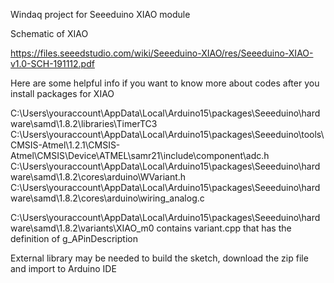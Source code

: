 Windaq project for Seeeduino XIAO module

Schematic of XIAO

https://files.seeedstudio.com/wiki/Seeeduino-XIAO/res/Seeeduino-XIAO-v1.0-SCH-191112.pdf

Here are some helpful info if you want to know more about codes after you install packages for XIAO

C:\Users\youraccount\AppData\Local\Arduino15\packages\Seeeduino\hardware\samd\1.8.2\libraries\TimerTC3 C:\Users\youraccount\AppData\Local\Arduino15\packages\Seeeduino\tools\CMSIS-Atmel\1.2.1\CMSIS-Atmel\CMSIS\Device\ATMEL\samr21\include\component\adc.h C:\Users\youraccount\AppData\Local\Arduino15\packages\Seeeduino\hardware\samd\1.8.2\cores\arduino\WVariant.h C:\Users\youraccount\AppData\Local\Arduino15\packages\Seeeduino\hardware\samd\1.8.2\cores\arduino\wiring_analog.c

C:\Users\youraccount\AppData\Local\Arduino15\packages\Seeeduino\hardware\samd\1.8.2\variants\XIAO_m0 contains variant.cpp that has the definition of g_APinDescription

External library may be needed to build the sketch, download the zip file and import to Arduino IDE

